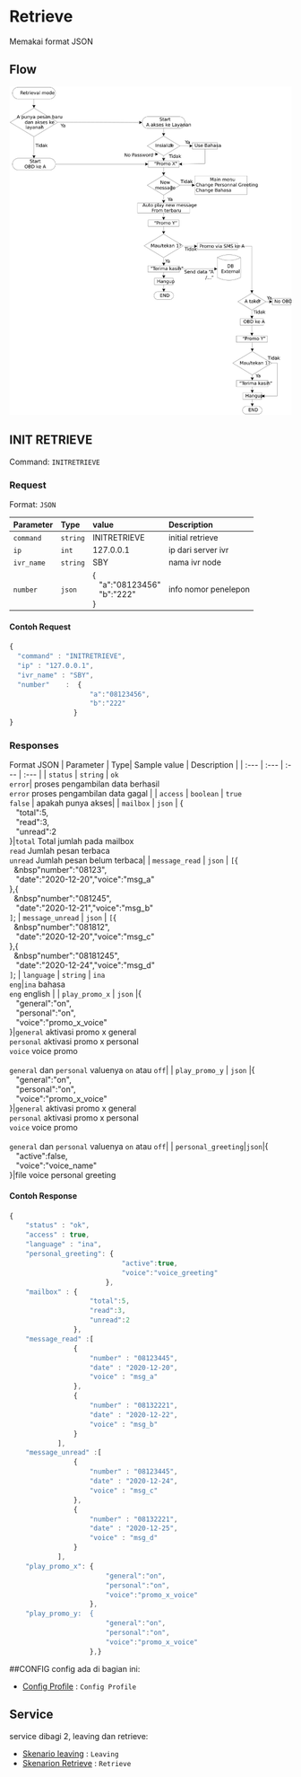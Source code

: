 # Retrieve
Memakai format JSON

## Flow
![flow retrieve](flow_retrieve.jpg)

## INIT RETRIEVE
Command: `INITRETRIEVE`
### Request
Format: `JSON`

| Parameter | Type| value | Description |
| :--- | :--- | :--- | :--- |
| `command` | `string` |INITRETRIEVE| initial retrieve |
| `ip` | `int` |127.0.0.1| ip dari server ivr|
| `ivr_name` | `string` |SBY| nama ivr node |
| `number` | `json` | {<br>&nbsp;&nbsp;&nbsp;"a":"08123456"<br>&nbsp;&nbsp;&nbsp;"b":"222"<br>} | info nomor penelepon |

#### Contoh Request
```javascript
{
  "command" : "INITRETRIEVE",
  "ip" : "127.0.0.1",
  "ivr_name" : "SBY",
  "number"    :  {
					"a":"08123456",
					"b":"222"
				}
}
```

### Responses
Format JSON
| Parameter | Type| Sample value | Description |
| :--- | :--- | :--- | :--- |
| `status` | `string` | `ok` <br> `error`| proses pengambilan data berhasil<br> `error` proses pengambilan data gagal |
| `access` | `boolean` | `true`<br>`false` | apakah punya akses|
| `mailbox` | `json` | {<br>&nbsp;&nbsp;&nbsp;"total":5,<br>&nbsp;&nbsp;&nbsp;"read":3,<br>&nbsp;&nbsp;&nbsp;"unread":2<br>}|`total` Total jumlah pada mailbox<br>`read` Jumlah pesan terbaca <br>`unread` Jumlah pesan belum terbaca|
| `message_read` | `json` | `[`{<br>&nbsp;&nbsp;&nbsp"number":"08123",<br>&nbsp;&nbsp;&nbsp;"date":"2020-12-20","voice":"msg_a"<br>},{<br>&nbsp;&nbsp;&nbsp"number":"081245",<br>&nbsp;&nbsp;&nbsp;"date":"2020-12-21","voice":"msg_b"<br>`]`;
| `message_unread` | `json` | `[`{<br>&nbsp;&nbsp;&nbsp"number":"081812",<br>&nbsp;&nbsp;&nbsp;"date":"2020-12-20","voice":"msg_c"<br>},{<br>&nbsp;&nbsp;&nbsp"number":"08181245",<br>&nbsp;&nbsp;&nbsp;"date":"2020-12-24","voice":"msg_d"<br>`]`;
| `language` | `string` | `ina` <br>`eng`|`ina` bahasa <br>`eng` english |
| `play_promo_x` | `json` |{<br>&nbsp;&nbsp;&nbsp;"general":"on",<br>&nbsp;&nbsp;&nbsp;"personal":"on",<br>&nbsp;&nbsp;&nbsp;"voice":"promo_x_voice"<br>}|`general` aktivasi promo x general<br>`personal` aktivasi promo x personal<br>`voice` voice promo<br><br>`general` dan `personal` valuenya `on` atau `off`|
| `play_promo_y` | `json` |{<br>&nbsp;&nbsp;&nbsp;"general":"on",<br>&nbsp;&nbsp;&nbsp;"personal":"on",<br>&nbsp;&nbsp;&nbsp;"voice":"promo_x_voice"<br>}|`general` aktivasi promo x general<br>`personal` aktivasi promo x personal<br>`voice` voice promo<br><br>`general` dan `personal` valuenya `on` atau `off`|
| `personal_greeting`|`json`|{<br>&nbsp;&nbsp;&nbsp;"active":false,<br>&nbsp;&nbsp;&nbsp;"voice":"voice_name"<br>}|file voice personal greeting



#### Contoh Response
```javascript
{
	"status" : "ok",
	"access" : true,
	"language" : "ina",
	"personal_greeting": {
							"active":true,
							"voice":"voice_greeting"
						},
	"mailbox" : {  
					"total":5,  
					"read":3,
					"unread":2
				},
	"message_read" :[ 
				{  
					"number" : "08123445",  
					"date" : "2020-12-20",
					"voice" : "msg_a"
				},
				{  
					"number" : "08132221",  
					"date" : "2020-12-22",
					"voice" : "msg_b"
				}
			],
	"message_unread" :[ 
				{  
					"number" : "08123445",  
					"date" : "2020-12-24",
					"voice" : "msg_c"
				},
				{  
					"number" : "08132221",  
					"date" : "2020-12-25",
					"voice" : "msg_d"
				}
			],
	"play_promo_x":	{  
						"general":"on",  
						"personal":"on",  
						"voice":"promo_x_voice"  
					},
	"play_promo_y:	{  
						"general":"on",  
						"personal":"on",  
						"voice":"promo_x_voice"  
					},}
```

##CONFIG
config ada di bagian ini:
* [Config Profile](skenario/config.md) : `Config Profile`

## Service

service dibagi 2, leaving dan retrieve:

* [Skenario leaving](skenario/leaving.md) : `Leaving`
* [Skenarion Retrieve](skenario/retreive.md) : `Retrieve`